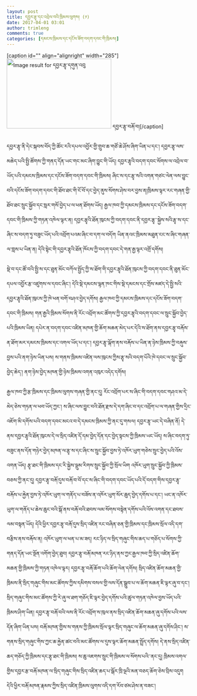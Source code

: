 ```yaml
---
layout: post
title: དབྱར་རྩྭ་དང་འབྲེལ་བའི་ཁྲིམས་ལུགས། (༡)
date: 2017-04-01 03:01
author: trimleng
comments: true
categories: [དམངས་ཁྲིམས་དང་དངོས་ཟོག་བདག་དབང་གི་ཁྲིམས།]
---
```

[caption id="" align="alignright" width="285"]<img src="http://govpic.qhnews.com/0/10/00/89/10008955_517484.jpg" alt="Image result for དབྱར་རྩྭ་དགུན་འབུ" width="285" height="190" /> དབྱར་རྩྭ་བརྐོ་བ།[/caption]

དབྱར་རྩྭ་ནི་དེང་སྐབས་བོད་ཀྱི་ཚོང་རའི་དཔལ་འབྱོར་གྱི་གྲུབ་ཆ་གཙོ་ཆེ་ཤོས་ཞིག་ཡིན་པ་དང་། དབྱར་རྩྭ་ལས་མཆེད་པའི་སྤྱི་ཚོགས་ཀྱི་གནད་དོན་ཡང་གང་མང་ཞིག་བྱུང་གི་ཡོད། དབྱར་རྩྭའི་བདག་དབང་སོགས་ལ་འབྲེལ་བ་ཡོད་པའི་དམངས་ཁྲིམས་དང་དངོས་ཟོག་བདག་དབང་གི་ཁྲིམས། ཞིང་ས་དང་རྩྭ་སའི་འགན་གཙང་ལེན་ལས་བྱུང་བའི་དངོས་ཟོག་བདག་དབང་གི་ཐོབ་ཐང་གི་ངོ་བོ་དང་བྱེད་ནུས་སོགས་ཤེས་བར་བྱས་ན།<!--more-->ཁྲིམས་ལྟར་རང་གཞན་གྱི་ཐོབ་ཐང་སྲུང་སྐྱོབ་དང་སླར་གསོ་བྱེད་པ་ལ་ཕན་ཐོགས་ཡོད། རྒྱལ་ཁབ་ཀྱི་དམངས་ཁྲིམས་དང་དངོས་ཟོག་བདག་དབང་གི་ཁྲིམས་ཀྱི་གཏན་འཁེལ་ལྟར་ན། དབྱར་རྩྭའི་ཐོན་ཁུངས་ཀྱི་བདག་དབང་ནི་དབྱར་རྩྭ་་སྐྱེས་སའི་རྩྭ་ས་དང་ཞིང་ས་བདག་ཏུ་བཟུང་ཡོད་པའི་འབྲོག་པའམ་ཞིང་བ་དག་ལ་བདོག ཡིན་ནའང་ཁྲིམས་མཐུན་ངང་ས་ཞིང་གཞན་ལ་གླས་པ་ཡིན་ན། དེའི་སྟེང་གི་དབྱར་རྩྭའི་ཐོན་ཁོངས་ཀྱི་བདག་དབང་དེ་གན་རྒྱ་ལྟར་འགྲོ་དགོས།

སྡེ་བ་དང་ཚོ་བའི་སྤྱི་ས་དང་ཐུན་མོང་བཀོལ་སྤྱོད་ཀྱི་ས་ཐོག་གི་དབྱར་རྩྭའི་ཐོན་ཁུངས་ཀྱི་བདག་དབང་ནི་ཐུན་མོང་དཔལ་འབྱོར་རྩ་འཛུགས་ལ་དབང་ཞིང་། དེའི་སྡེ་དམངས་ལྷན་ཁང་གིས་སྡེ་དམངས་དང་གྲོས་མཛད་དེ་སྤྱི་སའི་དབྱར་རྩྭའི་ཐོན་ཁུངས་ཀྱི་ཁེ་ཕན་བགོ་བཤའ་བྱེད་དགོས། རྒྱལ་ཁབ་ཀྱི་དམངས་ཁྲིམས་དང་དངོས་ཟོག་བདག་དབང་གི་ཁྲིམས། གན་རྒྱའི་ཁྲིམས་སོགས་ནི་རོང་འབྲོག་མང་ཚོགས་ཀྱི་དབྱར་རྩྭའི་བདག་དབང་ལ་སྲུང་སྐྱོབ་བྱེད་པའི་ཁྲིམས་ཡིན། དཔེར་ན་བདག་དབང་འཛིན་མཁན་གྱི་ཆོག་མཆན་མེད་པར་དེའི་ས་ཐོག་ནས་དབྱར་རྩྭ་བརྐོས་ན་ཐོག་མར་དམངས་ཁྲིམས་དང་འགལ་ཡོད་པ་དང་། དབྱར་རྩྭ་ལྐོག་ནས་བརྐོས་པ་ཡིན་ན་ཉེས་ཁྲིམས་ཀྱི་བརྐུས་བྱས་པའི་ནག་ཉེས་ཡིན་པས། ས་གནས་ཁྲིམས་འཛིན་ལས་ཁུངས་ཀྱིས་རྩྭ་སའི་བདག་པོའི་ཁེ་དབང་ལ་སྲུང་སྐྱོབ་བྱེད་ཆེད་། ནག་ཉེས་བྱེད་མཁན་གྱི་ཉེས་ཁྲིམས་འགན་འཁུར་འདེད་དགོས།

<span style="font-weight: 400;">རྒྱལ་ཁབ་ཀྱི་རྩ་ཁྲིམས་དང་ཁྲིམས་ལུགས་གཞན་གྱི་ནང་དུ། རོང་འབྲོག་པར་ས་ཞིང་གི་བདག་དབང་གཤའ་མ་དེ་མེད་ཅེས་གཏན་ལ་ཕབ་ཡོད་ཀྱང་། ས་ཞིང་ལས་བྱུང་བའི་ཐོན་རྫས་དེ་དག་ཞིང་བ་དང་འབྲོག་པ་ལ་གཞན་གྱིས་དྲིང་འཇོག་མི་དགོས་པའི་བདག་དབང་མངའ་བ་དེ་དམངས་ཁྲིམས་ཀྱི་ནང་དུ་གསལ། དབྱར་རྩྭ་ཡང་དེ་བཞིན་ནོ། </span>དེ་ནས་དབྱར་རྩྭའི་ཐོན་ཁུངས་དེ་ལ་སྲིད་འཛིན་དོ་དམ་བྱེད་དོན་དང་བྱེད་སྟངས་ཀྱི་ཁྲིམས་ཡང་ཡོད། ས་ཞིང་བདག་ཏུ་བཟུང་ནས་དོན་གཉེར་བྱེད་མཁན་ལ་རྩྭ་ས་དང་ཞིང་ས་སྲུང་སྐྱོབ་བྱས་ཏེ་འཁོར་ཡུག་གཅེས་སྲུང་བྱེད་པའི་འོས་འགན་ཡོད། རྩྭ་ཐང་གི་ཁྲིམས་དང་རི་སྐྱེས་ལྡུམ་རིགས་སྲུང་སྐྱོབ་ཀྱི་སྲོལ་ཡིག འཁོར་ཡུག་སྲུང་སྐྱོབ་ཀྱི་ཁྲིམས་བཅས་ཀྱི་ནང་དུ། དབྱར་རྩྭ་བརྐོ་དུས་བརྐོ་བ་བོ་དང་ས་ཞིང་གི་བདག་དབང་ཡོད་པའི་དོ་བདག་གིས་དབྱར་རྩྭ་བརྐོས་པ་རྐྱེན་བྱས་ཏེ་འཁོར་ཡུག་ལ་གནོད་པ་བཟོས་ན་འཁོར་ཡུག་སོར་ཆུད་བྱེད་དགོས་པ་དང་། ཡང་ན་འཁོར་ཡུག་ལ་གནོད་པ་ཆེས་ཆུང་བའི་སྒོ་ནས་བརྐོ་བའི་ཐབས་ལམ་སོགས་བསྟེན་དགོས་པའི་འོས་འགན་དང་ཐབས་ལམ་བསྟན་ཡོད། དེའི་ཕྱིར་དབྱར་རྩྭ་བརྐོ་དུས་སྲིད་འཛིན་རང་བཞིན་ཅན་གྱི་ཁྲིམས་དང་ཁྲིམས་སྲོལ་འདི་དག་བརྩིས་ནས་བརྐོས་ན། འཁོར་ཡུག་ལ་ཕན་པ་མ་ཟད། རང་ཉིད་ལ་སྲིད་གཞུང་གིས་ཆད་པ་གཅོད་པ་སོགས་ཀྱི་གནད་དོན་ཡང་སྔོན་འགོག་བྱེད་ཐུབ། <span style="font-weight: 400;">དབྱར་རྩྭ་བརྐོ་མཁན་རང་ཉིད་ནས་ཀྱང་རྒྱལ་ཁབ་ཀྱི་སྲིད་འཛིན་ཆོག་མཆན་གྱི་ཁྲིམས་ཀྱི་གཏན་འཁེལ་ལྟར། དབྱར་རྩྭ་བརྐོ་ཆོག་པའི་ཆོག་ལེན་དགོས། སྲིད་འཛིན་ཆོག་མཆན་གྱི་ཁྲིམས་ནི་སྲིད་གཞུང་གིས་མང་ཚོགས་ཀྱིས་དམིགས་བསལ་གྱི་ལས་དོན་སྒྲུབ་པ་ལ་ཆོག་མཆན་ཇི་ལྟར་ཞུ་བ་དང་། སྲིད་གཞུང་གིས་མང་ཚོགས་ཀྱི་རེ་ཞུ་ལ་ཐག་གཅོད་ཇི་ལྟར་བྱེད་དགོས་པའི་ཚུལ་གཏན་འཁེལ་བྱས་ཡོད་པའི་ཁྲིམས་ཤིག་ཡིན། དབྱར་རྩྭ་བརྐོ་བའི་ལས་ནི་རོང་འབྲོག་ས་ཁུལ་ནས་སྲིད་འཛིན་ཆོག་མཆན་ཞུ་དགོས་པའི་ལས་དོན་ཞིག་ཡིན་པས། བརྐོ་མཁན་གྱིས་ས་གནས་ཀྱི་ཁྲིམས་སྲོལ་ལྟར་སྲིད་གཞུང་ལ་ཆོག་མཆན་ཞུ་དགོས་ཤིང་། ས་གནས་སྲིད་གཞུང་གིས་ཀྱང་ཆ་རྐྱེན་ཚང་བའི་མང་ཚོགས་ལ་དུས་ལྟར་ཆོག་མཆན་སྤྲོད་དགོས། དེ་ནས་སྲིད་འཛིན་ཆད་གཅོད་ཀྱི་ཁྲིམས་དང་རྩྭ་ཐང་གི་ཁྲིམས། ས་ཆུ་འཇགས་སྲུང་གི་ཁྲིམས་ལ་སོགས་པའི་་ནང་དུ། ཁྲིམས་འགལ་གྱིས་དབྱར་རྩ་བརྐོ་མཁན་ལ་སྲིད་གཞུང་གིས་སྲིད་འཛིན་ཆད་པ་སྒོར་ཁྲི་ལྔའི་མན་བཅད་ཆོག་ཅེས་བྲིས་འདུག དེའི་ཕྱིར་བརྐོ་མཁན་རྣམས་ཀྱིས་སྲིད་འཛིན་ཁྲིམས་ལུགས་འདི་དག་རོབ་ཙམ་ཤེས་ན་བཟང་། </span>
